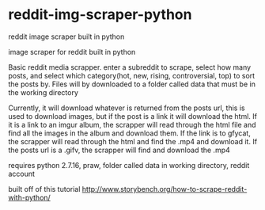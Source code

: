 # reddit-img-scraper-python
reddit image scraper built in python

image scraper for reddit built in python

Basic reddit media scrapper. enter a subreddit to scrape, select how many posts, and select which category(hot, new, rising, controversial, top) to sort the posts by. Files will by downloaded to a folder called data that must be in the working directory

Currently, it will download whatever is returned from the posts url, this is used to download images, but if the post is a link it will download the html. If it is a link to an imgur album, the scrapper will read through the html file and find all the images in the album and download them. If the link is to gfycat, the scrapper will read through the html and find the .mp4 and download it. If the posts url is a .gifv, the scrapper will find and download the .mp4

requires python 2.7.16, praw, folder called data in working directory, reddit account

built off of this tutorial http://www.storybench.org/how-to-scrape-reddit-with-python/
